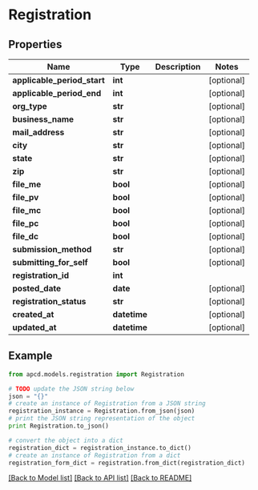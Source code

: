 # Registration


## Properties

Name | Type | Description | Notes
------------ | ------------- | ------------- | -------------
**applicable_period_start** | **int** |  | [optional] 
**applicable_period_end** | **int** |  | [optional] 
**org_type** | **str** |  | [optional] 
**business_name** | **str** |  | [optional] 
**mail_address** | **str** |  | [optional] 
**city** | **str** |  | [optional] 
**state** | **str** |  | [optional] 
**zip** | **str** |  | [optional] 
**file_me** | **bool** |  | [optional] 
**file_pv** | **bool** |  | [optional] 
**file_mc** | **bool** |  | [optional] 
**file_pc** | **bool** |  | [optional] 
**file_dc** | **bool** |  | [optional] 
**submission_method** | **str** |  | [optional] 
**submitting_for_self** | **bool** |  | [optional] 
**registration_id** | **int** |  | 
**posted_date** | **date** |  | [optional] 
**registration_status** | **str** |  | [optional] 
**created_at** | **datetime** |  | [optional] 
**updated_at** | **datetime** |  | [optional] 

## Example

```python
from apcd.models.registration import Registration

# TODO update the JSON string below
json = "{}"
# create an instance of Registration from a JSON string
registration_instance = Registration.from_json(json)
# print the JSON string representation of the object
print Registration.to_json()

# convert the object into a dict
registration_dict = registration_instance.to_dict()
# create an instance of Registration from a dict
registration_form_dict = registration.from_dict(registration_dict)
```
[[Back to Model list]](../README.md#documentation-for-models) [[Back to API list]](../README.md#documentation-for-api-endpoints) [[Back to README]](../README.md)


